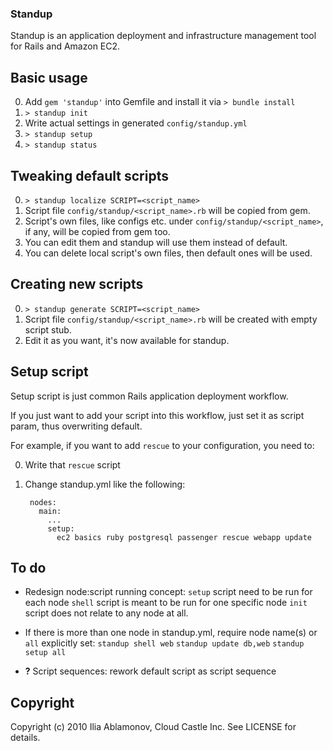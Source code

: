 ### Standup

Standup is an application deployment and infrastructure management tool for Rails and Amazon EC2.

## Basic usage

0. Add `gem 'standup'` into Gemfile and install it via `> bundle install`
0. `> standup init`
0. Write actual settings in generated `config/standup.yml`
0. `> standup setup`
0. `> standup status`

## Tweaking default scripts

0. `> standup localize SCRIPT=<script_name>`
0. Script file `config/standup/<script_name>.rb` will be copied from gem.
0. Script's own files, like configs etc. under `config/standup/<script_name>`, if any,  will be copied from gem too. 
0. You can edit them and standup will use them instead of default.
0. You can delete local script's own files, then default ones will be used. 

## Creating new scripts

0. `> standup generate SCRIPT=<script_name>`
0. Script file `config/standup/<script_name>.rb` will be created with empty script stub.
0. Edit it as you want, it's now available for standup.

## Setup script

Setup script is just common Rails application deployment workflow.

If you just want to add your script into this workflow, just set it as script param, thus overwriting default.

For example, if you want to add `rescue` to your configuration, you need to:

0. Write that `rescue` script
0. Change standup.yml like the following:

        nodes:
          main:
            ...
            setup:
              ec2 basics ruby postgresql passenger rescue webapp update 

## To do

- Redesign node:script running concept:
`setup` script need to be run for each node
`shell` script is meant to be run for one specific node
`init` script does not relate to any node at all.

- If there is more than one node in standup.yml, require node name(s) or `all` explicitly set:
`standup shell web`
`standup update db,web`
`standup setup all`

- **?** Script sequences: rework default script as script sequence

## Copyright

Copyright (c) 2010 Ilia Ablamonov, Cloud Castle Inc.
See LICENSE for details.

